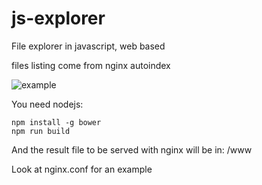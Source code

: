 # js-explorer
File explorer in javascript, web based

files listing come from nginx autoindex

![example](https://raw.github.com/izissise/js-explorer/master/art/example.png "Example")

You need nodejs:

```
npm install -g bower
npm run build
```

And the result file to be served with nginx will be in:
/www

Look at nginx.conf for an example
